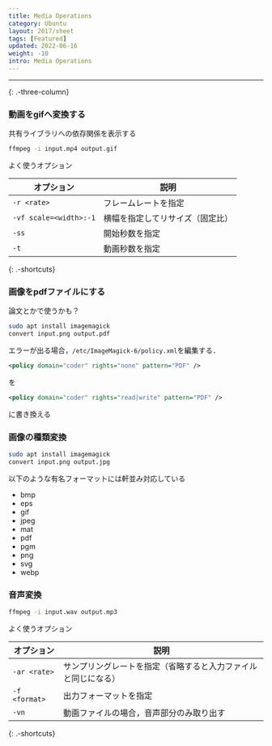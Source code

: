 ```yaml
---
title: Media Operations
category: Ubuntu
layout: 2017/sheet
tags: [Featured]
updated: 2022-06-16
weight: -10
intro: Media Operations
---
```



---------------

{: .-three-column}

### 動画をgifへ変換する

共有ライブラリへの依存関係を表示する

```bash
ffmpeg -i input.mp4 output.gif
```

よく使うオプション

| オプション                  | 説明               |
|------------------------|------------------|
| `-r <rate>`            | フレームレートを指定       |
| `-vf scale=<width>:-1` | 横幅を指定してリサイズ（固定比） |
| `-ss`                  | 開始秒数を指定          |
| `-t`                   | 動画秒数を指定          |
{: .-shortcuts}

### 画像をpdfファイルにする

論文とかで使うかも？

```bash
sudo apt install imagemagick
convert input.png output.pdf
```

エラーが出る場合，`/etc/ImageMagick-6/policy.xml`を編集する．
```xml
<policy domain="coder" rights="none" pattern="PDF" />
```
を
```xml
<policy domain="coder" rights="read|write" pattern="PDF" />
```
に書き換える



### 画像の種類変換
```bash
sudo apt install imagemagick
convert input.png output.jpg
```

以下のような有名フォーマットには軒並み対応している
- bmp
- eps
- gif
- jpeg
- mat
- pdf
- pgm
- png
- svg
- webp

### 音声変換

```bash
ffmpeg -i input.wav output.mp3
```

よく使うオプション

| オプション         | 説明                              |
|---------------|---------------------------------|
| `-ar <rate>`  | サンプリングレートを指定（省略すると入力ファイルと同じになる） |
| `-f <format>` | 出力フォーマットを指定                     |
| `-vn`         | 動画ファイルの場合，音声部分のみ取り出す            |
{: .-shortcuts}